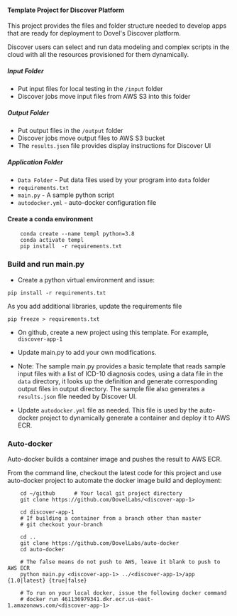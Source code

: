 #### Template Project for Discover Platform

This project provides the files and folder structure needed to develop apps that are ready for deployment to Dovel's Discover platform.

Discover users can select and run data modeling and complex scripts
in the cloud with all the resources provisioned for them dynamically.
 

##### Input Folder
* Put input files for local testing in the `/input` folder 
* Discover jobs move input files from AWS S3 into this folder

##### Output Folder
* Put output files in the `/output` folder
* Discover jobs move output files to AWS S3 bucket
* The `results.json` file provides display instructions for Discover UI

##### Application Folder
* `Data Folder` - Put data files used by your program into `data` folder
* `requirements.txt`
* `main.py` - A sample python script
* `autodocker.yml` - auto-docker configuration file

#### Create a conda environment

````
    conda create --name templ python=3.8
    conda activate templ
    pip install  -r requirements.txt
````

### Build and run main.py
* Create a python virtual environment and issue:
```
pip install -r requirements.txt 
```
As you add additional libraries, update the requirements file
```
pip freeze > requirements.txt 
```
* On github, create a new project using this template. For example, `discover-app-1`
* Update main.py to add your own modifications. 
* Note: The sample main.py provides a basic template that reads sample input files with a list of ICD-10 diagnosis codes,
using a data file in the `data` directory, it looks up the definition and generate corresponding output files in output directory.
The sample file also generates a `results.json` file needed by Discover UI.  

* Update `autodocker.yml` file as needed. This file is used by the auto-docker project
to dynamically generate a container and deploy it to AWS ECR.

### Auto-docker 

Auto-docker builds a container image and pushes the result to AWS ECR.

From the command line, checkout the latest code for this project and use auto-docker project to automate
the docker image build and deployment:

```
    cd ~/github      # Your local git project directory 
    git clone https://github.com/DovelLabs/<discover-app-1>
    
    cd discover-app-1
    # If building a container from a branch other than master
    # git checkout your-branch   
    
    cd ..
    git clone https://github.com/DovelLabs/auto-docker
    cd auto-docker

    # The false means do not push to AWS, leave it blank to push to AWS ECR
    python main.py <discover-app-1> ../<discover-app-1>/app {1.0|latest} {true|false} 
    
    # To run on your local docker, issue the following docker command
    # docker run 461136979341.dkr.ecr.us-east-1.amazonaws.com/<discover-app-1>
```
